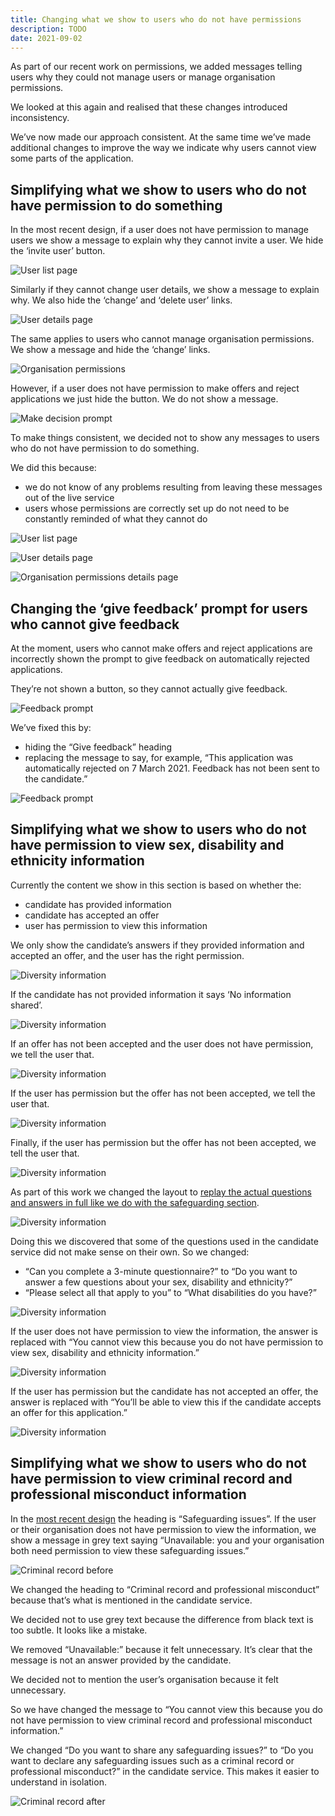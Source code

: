 ```yaml
---
title: Changing what we show to users who do not have permissions
description: TODO
date: 2021-09-02
---
```


As part of our recent work on permissions, we added messages telling users why they could not manage users or manage organisation permissions.

We looked at this again and realised that these changes introduced inconsistency.

We’ve now made our approach consistent. At the same time we’ve made additional changes to improve the way we indicate why users cannot view some parts of the application.

## Simplifying what we show to users who do not have permission to do something

In the most recent design, if a user does not have permission to manage users we show a message to explain why they cannot invite a user. We hide the ‘invite user’ button.

![User list page](user-list--no-permissions.png)

Similarly if they cannot change user details, we show a message to explain why. We also hide the ‘change’ and ‘delete user’ links.

![User details page](user-details--no-permissions.png)

The same applies to users who cannot manage organisation permissions. We show a message and hide the ‘change’ links.

![Organisation permissions](organisation-permissions--no-permissions.png)

However, if a user does not have permission to make offers and reject applications we just hide the button. We do not show a message.

![Make decision prompt]()

To make things consistent, we decided not to show any messages to users who do not have permission to do something.

We did this because:

- we do not know of any problems resulting from leaving these messages out of the live service
- users whose permissions are correctly set up do not need to be constantly reminded of what they cannot do

![User list page](user-list.png)

![User details page](user-details.png)

![Organisation permissions details page](organisation-permissions.png)

## Changing the ‘give feedback’ prompt for users who cannot give feedback

At the moment, users who cannot make offers and reject applications are incorrectly shown the prompt to give feedback on automatically rejected applications.

They’re not shown a button, so they cannot actually give feedback.

![Feedback prompt](feedback--live.png)

We’ve fixed this by:

- hiding the “Give feedback” heading
- replacing the message to say, for example, “This application was automatically rejected on 7 March 2021. Feedback has not been sent to the candidate.”

![Feedback prompt](feedback--new.png)

## Simplifying what we show to users who do not have permission to view sex, disability and ethnicity information

Currently the content we show in this section is based on whether the:

- candidate has provided information
- candidate has accepted an offer
- user has permission to view this information

We only show the candidate’s answers if they provided information and accepted an offer, and the user has the right permission.

![Diversity information](diversity--can-view.png)

If the candidate has not provided information it says ‘No information shared’.

![Diversity information](diversity--no-info.png)

If an offer has not been accepted and the user does not have permission, we tell the user that.

![Diversity information](diversity--not-accepted-and-cannot-view.png)

If the user has permission but the offer has not been accepted, we tell the user that.

![Diversity information](diversity--not-accepted-but-can-view.png)

Finally, if the user has permission but the offer has not been accepted, we tell the user that.

![Diversity information](diversity--accept-but-cannot-view.png)

As part of this work we changed the layout to [replay the actual questions and answers in full like we do with the safeguarding section](/manage-teacher-training-applications/improvements-presenting-disability-safeguarding-interview-information/).

![Diversity information](diversity-new--old-labels.png)

Doing this we discovered that some of the questions used in the candidate service did not make sense on their own. So we changed:

- “Can you complete a 3-minute questionnaire?” to “Do you want to answer a few questions about your sex, disability and ethnicity?”
- “Please select all that apply to you” to “What disabilities do you have?”

![Diversity information](diversity-new--labels.png)

If the user does not have permission to view the information, the answer is replaced with “You cannot view this because you do not have permission to view sex, disability and ethnicity information.”

![Diversity information](diversity-new--cannot-view.png)

If the user has permission but the candidate has not accepted an offer, the answer is replaced with “You’ll be able to view this if the candidate accepts an offer for this application.”

![Diversity information](diversity-new--not-accepted.png)

## Simplifying what we show to users who do not have permission to view criminal record and professional misconduct information

In the [most recent design](/manage-teacher-training-applications/improvements-presenting-disability-safeguarding-interview-information/)
the heading is “Safeguarding issues”. If the user or their organisation does not have permission to view the information, we show a message in grey text saying “Unavailable: you and your organisation both need permission to view these safeguarding issues.”

![Criminal record before](criminal-record--before.png)

We changed the heading to “Criminal record and professional misconduct” because that’s what is mentioned in the candidate service.

We decided not to use grey text because the difference from black text is too subtle. It looks like a mistake.

We removed “Unavailable:” because it felt unnecessary. It’s clear that the message is not an answer provided by the candidate.

We decided not to mention the user’s organisation because it felt unnecessary.

So we have changed the message to “You cannot view this because you do not have permission to view criminal record and professional misconduct information.”

We changed “Do you want to share any safeguarding issues?” to “Do you want to declare any safeguarding issues such as a criminal record or professional misconduct?” in the candidate service. This makes it easier to understand in isolation.

![Criminal record after](criminal-record--after.png)
